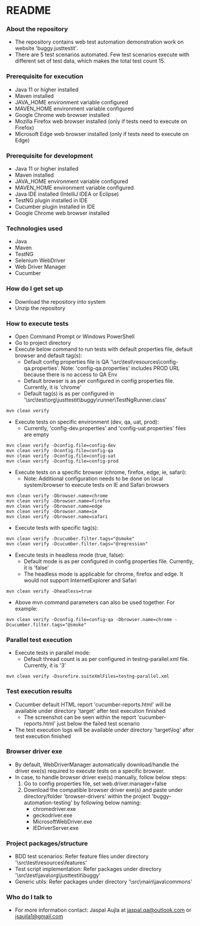 # README #

### About the repository ###
* The repository contains web test automation demonstration work on website 'buggy.justtestit'.
* There are 5 test scenarios automated. Few test scenarios execute with different set of test data, which makes the total test count 15.

### Prerequisite for execution ###
* Java 11 or higher installed
* Maven installed
* JAVA_HOME environment variable configured
* MAVEN_HOME environment variable configured
* Google Chrome web browser installed
* Mozilla Firefox web browser installed (only if tests need to execute on Firefox)
* Microsoft Edge web browser installed (only if tests need to execute on Edge)

### Prerequisite for development ###
* Java 11 or higher installed
* Maven installed
* JAVA_HOME environment variable configured
* MAVEN_HOME environment variable configured
* Java IDE installed (IntelliJ IDEA or Eclipse)
* TestNG plugin installed in IDE
* Cucumber plugin installed in IDE
* Google Chrome web browser installed

### Technologies used ###
* Java
* Maven
* TestNG
* Selenium WebDriver
* Web Driver Manager
* Cucumber

### How do I get set up ###
* Download the repository into system
* Unzip the repository

### How to execute tests ###
* Open Command Prompt or Windows PowerShell
* Go to project directory
* Execute below command to run tests with default properties file, default browser and default tag(s):
  * Default config properties file is QA '\src\test\resources\config-qa.properties'. Note: 'config-qa.properties' includes PROD URL because there is no access to QA Env
  * Default browser is as per configured in config properties file. Currently, it is 'chrome'
  * Default tag(s) is as per configured in '\src\test\org\justtestit\buggy\runner\TestNgRunner.class'
```
mvn clean verify
```
* Execute tests on specific environment (dev, qa, uat, prod):
  * Currently, 'config-dev.properties' and 'config-uat.properties' files are empty
```
mvn clean verify -Dconfig.file=config-dev
mvn clean verify -Dconfig.file=config-qa
mvn clean verify -Dconfig.file=config-uat
mvn clean verify -Dconfig.file=config-prod
```
* Execute tests on a specific browser (chrome, firefox, edge, ie, safari):
  * Note: Additional configuration needs to be done on local system/browser to execute tests on IE and Safari browsers
```
mvn clean verify -Dbrowser.name=chrome
mvn clean verify -Dbrowser.name=firefox
mvn clean verify -Dbrowser.name=edge
mvn clean verify -Dbrowser.name=ie
mvn clean verify -Dbrowser.name=safari
```
* Execute tests with specific tag(s):
```
mvn clean verify -Dcucumber.filter.tags="@smoke"
mvn clean verify -Dcucumber.filter.tags="@regression"
```
* Execute tests in headless mode  (true, false):
  * Default mode is as per configured in config properties file. Currently, it is 'false'
  * The headless mode is applicable for chrome, firefox and edge. It would not support InternetExplorer and Safari
```
mvn clean verify -Dheadless=true
```
* Above mvn command parameters can also be used together. For example:
```
mvn clean verify -Dconfig.file=config-qa -Dbrowser.name=chrome -Dcucumber.filter.tags="@smoke"
```

### Parallel test execution ###
* Execute tests in parallel mode:
  * Default thread count is as per configured in testng-parallel.xml file. Currently, it is '3'
```
mvn clean verify -Dsurefire.suiteXmlFiles=testng-parallel.xml
```

### Test execution results ###
* Cucumber default HTML report 'cucumber-reports.html' will be available under directory 'target' after test execution finished
  * The screenshot can be seen within the report 'cucumber-reports.html' just below the failed test scenario 
* The test execution logs will be available under directory 'target\log' after test execution finished

### Browser driver exe ###
* By default, WebDriverManager automatically download/handle the driver exe(s) required to execute tests on a specific browser.
* In case, to handle browser driver exe(s) manually, follow below steps:
  1. Go to config properties file, set web.driver.manager=false
  2. Download the compatible browser driver exe(s) and paste under directory/folder 'browser-drivers' within the project 'buggy-automation-testing' by following below naming:
     * chromedriver.exe
     * geckodriver.exe
     * MicrosoftWebDriver.exe
     * IEDriverServer.exe

### Project packages/structure ###
* BDD test scenarios: Refer feature files under directory '\src\test\resources\features'
* Test script implementation: Refer packages under directory '\src\test\java\org\justtestit\buggy'
* Generic utils: Refer packages under directory '\src\main\java\commons'

### Who do I talk to ###
* For more information contact: Jaspal Aujla at [jaspal.qa@outlook.com](mailto:jaspal.qa@outlook.com) or [jsaujla1@gmail.com](mailto:jsaujla1@gmail.com)